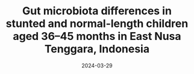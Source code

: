 ---
title: "Gut microbiota differences in stunted and normal-length children aged 36–45 months in East Nusa Tenggara, Indonesia"
collection: publications
permalink: /publication/2024-03-29-paper-10
#excerpt: 'The study investigates the gut microbiota of stunted and non-stunted children in East Nusa Tenggara, Indonesia. It found that certain bacteria were more prevalent in stunted children and correlated with their growth parameters. The study also found lower concentrations of fecal short-chain fatty acids (SCFAs) in stunted children, indicating lower energy extraction by their gut microbiota. These findings suggest a potential role of gut microbiota in stunting, but further studies are needed to confirm this.'
date: 2024-03-29
venue: 'PloS ONE'
paperurl: 'http://iliapopov17.github.io/files/Papers/Gut microbiota differences in stunted and normal-length children aged 36–45 months in East Nusa Tenggara, Indonesia.pdf'
link: 'https://www.scopus.com/record/display.uri?eid=2-s2.0-85188933505&origin=resultslist'
citation: 'Surono, I.S.; <b>Popov, I.</b>; Verbruggen, S.; Verhoeven, J.; Kusumo, P.D.; Venema, K. Gut Microbiota Differences in Stunted and Normal-Lenght Children Aged 36–45 Months in East Nusa Tenggara, Indonesia. <i>PLOS ONE</i> 2024, 19, e0299349, doi:10.1371/journal.pone.0299349.'
---